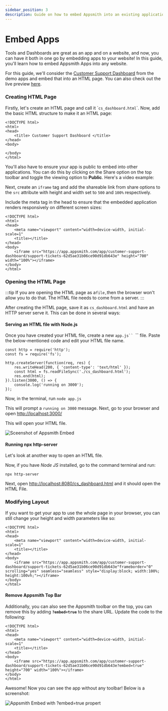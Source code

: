 ```yaml
---
sidebar_position: 3
description: Guide on how to embed Appsmith into an existing application
---
```


# Embed Apps


 <object data="https://www.youtube.com/embed/l7508s-5VwU" width='860px' height='515px'></object> 


Tools and Dashboards are great as an app and on a website, and now, you can have it both in one go by embedding apps to your website! In this guide, you'll learn how to embed Appsmith Apps into any website.

For this guide, we'll consider the [Customer Support Dashboard](https://app.appsmith.com/applications/5f2aeb2580ca1f6faaed4e4a/pages/5f2d61b580ca1f6faaed4e79) from the demo apps and embed that into an HTML page. You can also check out the live preview [here](https://appsmith-embed.netlify.app/).

### Creating HTML Page

Firstly, let's create an HTML page and call it \``cs_dashboard.html`\`. Now, add the basic HTML structure to make it an HTML page:

```markup
<!DOCTYPE html>
<html>
<head>
    <title> Customer Support Dashboard </title>
</head>
<body>

</body>
</html>
```

You'll also have to ensure your app is public to embed into other applications. You can do this by clicking on the Share option on the top toolbar and toggle the viewing option to **Public**. Here's a video example:


 <object data="https://www.youtube.com/embed/gD0xV-Tt1_U" width='860px' height='515px'></object> 



Next, create an `iframe` tag and add the shareable link from share options to the `src` attribute with height and width set to `500` and `100%` respectively.

Include the meta tag in the head to ensure that the embedded application renders responsively on different screen sizes:

```markup
<!DOCTYPE html>
<html>
<head>
    <meta name="viewport" content="width=device-width, initial-scale=1"
    <title></title>
</head>
<body>
    <iframe src="https://app.appsmith.com/app/customer-support-dashboard/support-tickets-62d5ae31b06ce90d91db643e" height="700" width="100%"></iframe>
</body>
</html>
```

### Opening the HTML Page

:::tip
If you are opening the HTML page as a`file,`then the browser won't allow you to do that. The HTML file needs to come from a server.
:::

After creating the HTML page, save it as `cs_dashboard.html` and have an HTTP server serve it. This can be done in several ways:

#### Serving an HTML file with Node.js&#x20;

Once you have created your HTML file, create a new `app.js`` `**``** file. Paste the below-mentioned code and edit your HTML file name.

```
const http = require('http');
const fs = require('fs');

http.createServer(function(req, res) {
    res.writeHead(200, { 'content-type': 'text/html' });
    const html = fs.readFileSync('./cs_dashboard.html');
    res.end(html);
}).listen(3000, () => {
    console.log('running on 3000');
});
```

Now, in the terminal, run `node app.js`

This will prompt a `running on 3000` message. Next, go to your browser and open [http://localhost:3000/](http://localhost:3000/)&#x20;

This will open your HTML file.

![Sceenshot of Appsmith Embed](/img/Appsmith\_embed.png)

#### Running npx http-server

Let's look at another way to open an HTML file.

Now, if you have _Node JS_ installed, go to the command terminal and run:

```
npx http-server
```

Next, open [http://localhost:8080/cs\_dashboard.html](http://localhost:8080/cs\_dashboard.html) and it should open the HTML File.

### Modifying Layout

If you want to get your app to use the whole page in your browser, you can still change your height and width parameters like so:

```markup
<!DOCTYPE html>
<html>
<head>
    <meta name="viewport" content="width=device-width, initial-scale=1"
    <title></title>
</head>
<body>
    <iframe src="https://app.appsmith.com/app/customer-support-dashboard/support-tickets-62d5ae31b06ce90d91db643e"frameborder="0" scrolling="yes" seamless="seamless" style="display:block; width:100%; height:100vh;"></iframe>
</body>
</html>
```

#### Remove Appsmith Top Bar

Additionally, you can also see the Appsmith toolbar on the top, you can remove this by adding **`?embed=true`** to the share URL. Update the code to the following:

```markup
<!DOCTYPE html>
<html>
<head>
    <meta name="viewport" content="width=device-width, initial-scale=1"
    <title></title>
</head>
<body>
    <iframe src="https://app.appsmith.com/app/customer-support-dashboard/support-tickets-62d5ae31b06ce90d91db643e?embed=true" height="700" width="100%"></iframe>
</body>
</html>
```

Awesome! Now you can see the app without any toolbar! Below is a screenshot:

![Appsmith Embed with ?embed=true propert](/img/embed=true.png)
